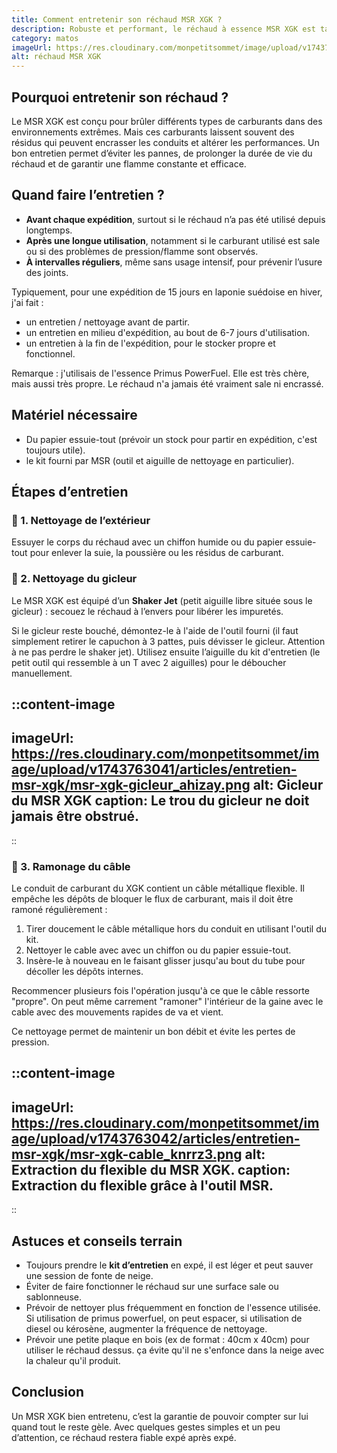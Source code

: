 ```yaml
---
title: Comment entretenir son réchaud MSR XGK ?
description: Robuste et performant, le réchaud à essence MSR XGK est taillé pour l’aventure. Pour qu’il reste fiable dans toutes les conditions, un entretien régulier est indispensable. Voici l’essentiel à savoir pour le garder au top.
category: matos
imageUrl: https://res.cloudinary.com/monpetitsommet/image/upload/v1743763042/articles/entretien-msr-xgk/msr-xgk-cover_gotcun.png
alt: réchaud MSR XGK
---
```


## Pourquoi entretenir son réchaud ?
Le MSR XGK est conçu pour brûler différents types de carburants dans des environnements extrêmes. Mais ces carburants laissent souvent des résidus qui peuvent encrasser les conduits et altérer les performances. Un bon entretien permet d’éviter les pannes, de prolonger la durée de vie du réchaud et de garantir une flamme constante et efficace.


## Quand faire l’entretien ?
- **Avant chaque expédition**, surtout si le réchaud n’a pas été utilisé depuis longtemps.
- **Après une longue utilisation**, notamment si le carburant utilisé est sale ou si des problèmes de pression/flamme sont observés.
- **À intervalles réguliers**, même sans usage intensif, pour prévenir l’usure des joints.

Typiquement, pour une expédition de 15 jours en laponie suédoise en hiver, j'ai fait : 
- un entretien / nettoyage avant de partir.
- un entretien en milieu d'expédition, au bout de 6-7 jours d'utilisation.
- un entretien à la fin de l'expédition, pour le stocker propre et fonctionnel.

Remarque : j'utilisais de l'essence Primus PowerFuel. Elle est très chère, mais aussi très propre. Le réchaud n'a jamais été vraiment sale ni encrassé.

## Matériel nécessaire
- Du papier essuie-tout (prévoir un stock pour partir en expédition, c'est toujours utile).
- le kit fourni par MSR (outil et aiguille de nettoyage en particulier).

## Étapes d’entretien

### 🔧 1. Nettoyage de l’extérieur
Essuyer le corps du réchaud avec un chiffon humide ou du papier essuie-tout pour enlever la suie, la poussière ou les résidus de carburant.

### 🔧 2. Nettoyage du gicleur
Le MSR XGK est équipé d’un **Shaker Jet** (petit aiguille libre située sous le gicleur) : secouez le réchaud à l’envers pour libérer les impuretés.

Si le gicleur reste bouché, démontez-le à l'aide de l'outil fourni (il faut simplement retirer le capuchon à 3 pattes, puis dévisser le gicleur. Attention à ne pas perdre le shaker jet). Utilisez ensuite l’aiguille du kit d'entretien (le petit outil qui ressemble à un T avec 2 aiguilles) pour le déboucher manuellement.

::content-image
---
imageUrl: https://res.cloudinary.com/monpetitsommet/image/upload/v1743763041/articles/entretien-msr-xgk/msr-xgk-gicleur_ahizay.png
alt: Gicleur du MSR XGK
caption: Le trou du gicleur ne doit jamais être obstrué.
---
::

### 🔧 3. Ramonage du câble
Le conduit de carburant du XGK contient un câble métallique flexible. Il empêche les dépôts de bloquer le flux de carburant, mais il doit être ramoné régulièrement :
1. Tirer doucement le câble métallique hors du conduit en utilisant l'outil du kit.
2. Nettoyer le cable avec avec un chiffon ou du papier essuie-tout.
3. Insère-le à nouveau en le faisant glisser jusqu'au bout du tube pour décoller les dépôts internes.

Recommencer plusieurs fois l'opération jusqu'à ce que le câble ressorte "propre". On peut même carrement "ramoner" l'intérieur de la gaine avec le cable avec des mouvements rapides de va et vient.

Ce nettoyage permet de maintenir un bon débit et évite les pertes de pression.

::content-image
---
imageUrl: https://res.cloudinary.com/monpetitsommet/image/upload/v1743763042/articles/entretien-msr-xgk/msr-xgk-cable_knrrz3.png
alt: Extraction du flexible du MSR XGK.
caption: Extraction du flexible grâce à l'outil MSR.
---
::

## Astuces et conseils terrain

- Toujours prendre le **kit d’entretien** en expé, il est léger et peut sauver une session de fonte de neige.
- Éviter de faire fonctionner le réchaud sur une surface sale ou sablonneuse.
- Prévoir de nettoyer plus fréquemment en fonction de l'essence utilisée. Si utilisation de primus powerfuel, on peut espacer, si utilisation de diesel ou kérosène, augmenter la fréquence de nettoyage.
- Prévoir une petite plaque en bois (ex de format : 40cm x 40cm) pour utiliser le réchaud dessus. ça évite qu'il ne s'enfonce dans la neige avec la chaleur qu'il produit.

## Conclusion

Un MSR XGK bien entretenu, c’est la garantie de pouvoir compter sur lui quand tout le reste gèle. Avec quelques gestes simples et un peu d’attention, ce réchaud restera fiable expé après expé.




